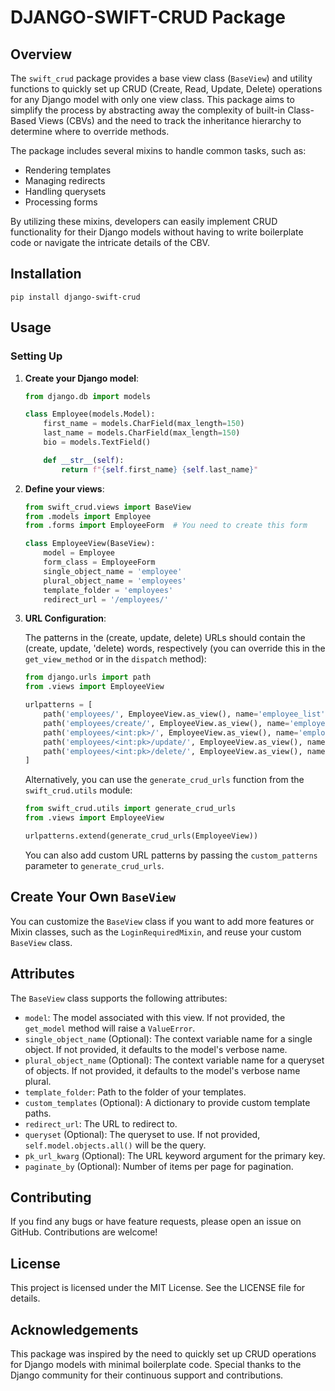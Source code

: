 # DJANGO-SWIFT-CRUD Package

## Overview

The `swift_crud` package provides a base view class (`BaseView`) and utility functions to quickly set up CRUD (Create, Read, Update, Delete) operations for any Django model with only one view class. This package aims to simplify the process by abstracting away the complexity of built-in Class-Based Views (CBVs) and the need to track the inheritance hierarchy to determine where to override methods.

The package includes several mixins to handle common tasks, such as:

- Rendering templates
- Managing redirects
- Handling querysets
- Processing forms

By utilizing these mixins, developers can easily implement CRUD functionality for their Django models without having to write boilerplate code or navigate the intricate details of the CBV.

## Installation

```
pip install django-swift-crud
```

## Usage

### Setting Up

1. **Create your Django model**:

   ```python
   from django.db import models

   class Employee(models.Model):
       first_name = models.CharField(max_length=150)
       last_name = models.CharField(max_length=150)
       bio = models.TextField()

       def __str__(self):
           return f"{self.first_name} {self.last_name}"
   ```

2. **Define your views**:

   ```python
   from swift_crud.views import BaseView
   from .models import Employee
   from .forms import EmployeeForm  # You need to create this form

   class EmployeeView(BaseView):
       model = Employee
       form_class = EmployeeForm
       single_object_name = 'employee'
       plural_object_name = 'employees'
       template_folder = 'employees'
       redirect_url = '/employees/'
   ```

3. **URL Configuration**:

   The patterns in the (create, update, delete) URLs should contain the (create, update, 'delete) words, respectively (you can override this in the `get_view_method` or in the `dispatch` method):

   ```python
   from django.urls import path
   from .views import EmployeeView

   urlpatterns = [
       path('employees/', EmployeeView.as_view(), name='employee_list'),
       path('employees/create/', EmployeeView.as_view(), name='employee_create'),
       path('employees/<int:pk>/', EmployeeView.as_view(), name='employee_detail'),
       path('employees/<int:pk>/update/', EmployeeView.as_view(), name='employee_update'),
       path('employees/<int:pk>/delete/', EmployeeView.as_view(), name='employee_delete'),
   ]
   ```

   Alternatively, you can use the `generate_crud_urls` function from the `swift_crud.utils` module:

   ```python
   from swift_crud.utils import generate_crud_urls
   from .views import EmployeeView

   urlpatterns.extend(generate_crud_urls(EmployeeView))
   ```

   You can also add custom URL patterns by passing the `custom_patterns` parameter to `generate_crud_urls`.

## Create Your Own `BaseView`

You can customize the `BaseView` class if you want to add more features or Mixin classes, such as the `LoginRequiredMixin`, and reuse your custom `BaseView` class.

## Attributes

The `BaseView` class supports the following attributes:

- `model`: The model associated with this view. If not provided, the `get_model` method will raise a `ValueError`.
- `single_object_name` (Optional): The context variable name for a single object. If not provided, it defaults to the model's verbose name.
- `plural_object_name` (Optional): The context variable name for a queryset of objects. If not provided, it defaults to the model's verbose name plural.
- `template_folder`: Path to the folder of your templates.
- `custom_templates` (Optional): A dictionary to provide custom template paths.
- `redirect_url`: The URL to redirect to.
- `queryset` (Optional): The queryset to use. If not provided, `self.model.objects.all()` will be the query.
- `pk_url_kwarg` (Optional): The URL keyword argument for the primary key.
- `paginate_by` (Optional): Number of items per page for pagination.

## Contributing

If you find any bugs or have feature requests, please open an issue on GitHub. Contributions are welcome!

## License

This project is licensed under the MIT License. See the LICENSE file for details.

## Acknowledgements

This package was inspired by the need to quickly set up CRUD operations for Django models with minimal boilerplate code. Special thanks to the Django community for their continuous support and contributions.